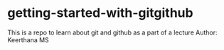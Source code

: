 # getting-started-with-gitgithub
This is a repo to learn about git and github as a part of a lecture 
Author: Keerthana MS
